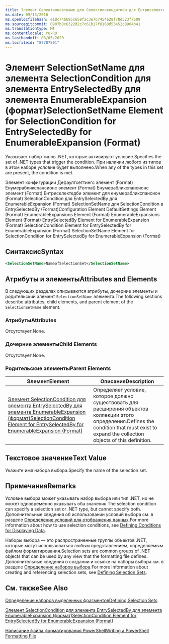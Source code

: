 ```yaml
---
title: Элемент Селектионсетнаме для Селектионкондитион для Ентриселектедби для Енумерабликспансион (Format) | Документация Майкрософт
ms.date: 09/13/2016
ms.openlocfilehash: e18c74bb95c658f2c3e7b7454628f78d523f7609
ms.sourcegitcommit: 0907b8c6322d2c7c61b17f8168d53452c8964b41
ms.translationtype: MT
ms.contentlocale: ru-RU
ms.lasthandoff: 08/05/2020
ms.locfileid: "87787501"
---
```

# <a name="selectionsetname-element-for-selectioncondition-for-entryselectedby-for-enumerableexpansion-format"></a><span data-ttu-id="2fdf1-102">Элемент SelectionSetName для элемента SelectionCondition для элемента EntrySelectedBy для элемента EnumerableExpansion (формат)</span><span class="sxs-lookup"><span data-stu-id="2fdf1-102">SelectionSetName Element for SelectionCondition for EntrySelectedBy for EnumerableExpansion (Format)</span></span>

<span data-ttu-id="2fdf1-103">Указывает набор типов .NET, которые активируют условие.</span><span class="sxs-lookup"><span data-stu-id="2fdf1-103">Specifies the set of .NET types that trigger the condition.</span></span> <span data-ttu-id="2fdf1-104">При наличии любого из типов в этом наборе условие будет выполнено.</span><span class="sxs-lookup"><span data-stu-id="2fdf1-104">When any of the types in this set are present, the condition is met.</span></span>

<span data-ttu-id="2fdf1-105">Элемент конфигурации Дефаултсеттингс элемент (Format) Енумерабликспансионс элемент (Format) Енумерабликспансионс элемент (Format) Ентриселектедби элемент для енумерабликспансион (Format) SelectionCondition для EntrySelectedBy для EnumerableExpansion (Format) SelectionSetName для SelectionCondition в EntrySelectedBy (Format)</span><span class="sxs-lookup"><span data-stu-id="2fdf1-105">Configuration Element DefaultSettings Element (Format) EnumerableExpansions Element (Format) EnumerableExpansions Element (Format) EntrySelectedBy Element for EnumerableExpansion (Format) SelectionCondition Element for EntrySelectedBy for EnumerableExpansion (Format) SelectionSetName Element for SelectionCondition for EntrySelectedBy for EnumerableExpansion (Format)</span></span>

## <a name="syntax"></a><span data-ttu-id="2fdf1-106">Синтаксис</span><span class="sxs-lookup"><span data-stu-id="2fdf1-106">Syntax</span></span>

```xml
<SelectionSetName>NameofSelectionSet</SelectionSetName>
```

## <a name="attributes-and-elements"></a><span data-ttu-id="2fdf1-107">Атрибуты и элементы</span><span class="sxs-lookup"><span data-stu-id="2fdf1-107">Attributes and Elements</span></span>

<span data-ttu-id="2fdf1-108">В следующих разделах описываются атрибуты, дочерние элементы и родительский элемент `SelectionSetName` элемента.</span><span class="sxs-lookup"><span data-stu-id="2fdf1-108">The following sections describe attributes, child elements, and parent element of the `SelectionSetName` element.</span></span>

### <a name="attributes"></a><span data-ttu-id="2fdf1-109">Атрибуты</span><span class="sxs-lookup"><span data-stu-id="2fdf1-109">Attributes</span></span>

<span data-ttu-id="2fdf1-110">Отсутствует.</span><span class="sxs-lookup"><span data-stu-id="2fdf1-110">None.</span></span>

### <a name="child-elements"></a><span data-ttu-id="2fdf1-111">Дочерние элементы</span><span class="sxs-lookup"><span data-stu-id="2fdf1-111">Child Elements</span></span>

<span data-ttu-id="2fdf1-112">Отсутствует.</span><span class="sxs-lookup"><span data-stu-id="2fdf1-112">None.</span></span>

### <a name="parent-elements"></a><span data-ttu-id="2fdf1-113">Родительские элементы</span><span class="sxs-lookup"><span data-stu-id="2fdf1-113">Parent Elements</span></span>

|<span data-ttu-id="2fdf1-114">Элемент</span><span class="sxs-lookup"><span data-stu-id="2fdf1-114">Element</span></span>|<span data-ttu-id="2fdf1-115">Описание</span><span class="sxs-lookup"><span data-stu-id="2fdf1-115">Description</span></span>|
|-------------|-----------------|
|[<span data-ttu-id="2fdf1-116">Элемент SelectionCondition для элемента EntrySelectedBy для элемента EnumerableExpansion (формат)</span><span class="sxs-lookup"><span data-stu-id="2fdf1-116">SelectionCondition Element for EntrySelectedBy for EnumerableExpansion (Format)</span></span>](./selectioncondition-element-for-entryselectedby-for-enumerableexpansion-format.md)|<span data-ttu-id="2fdf1-117">Определяет условие, которое должно существовать для расширения объектов коллекции этого определения.</span><span class="sxs-lookup"><span data-stu-id="2fdf1-117">Defines the condition that must exist to expand the collection objects of this definition.</span></span>|

## <a name="text-value"></a><span data-ttu-id="2fdf1-118">Текстовое значение</span><span class="sxs-lookup"><span data-stu-id="2fdf1-118">Text Value</span></span>

<span data-ttu-id="2fdf1-119">Укажите имя набора выбора.</span><span class="sxs-lookup"><span data-stu-id="2fdf1-119">Specify the name of the selection set.</span></span>

## <a name="remarks"></a><span data-ttu-id="2fdf1-120">Примечания</span><span class="sxs-lookup"><span data-stu-id="2fdf1-120">Remarks</span></span>

<span data-ttu-id="2fdf1-121">Условие выбора может указывать набор выбора или тип .NET, но не может одновременно указывать оба значения.</span><span class="sxs-lookup"><span data-stu-id="2fdf1-121">The selection condition can specify a selection set or .NET type, but cannot specify both.</span></span> <span data-ttu-id="2fdf1-122">Дополнительные сведения об использовании условий выбора см. в разделе [Определение условий для отображения данных](./defining-conditions-for-displaying-data.md).</span><span class="sxs-lookup"><span data-stu-id="2fdf1-122">For more information about how to use selection conditions, see [Defining Conditions for Displaying Data](./defining-conditions-for-displaying-data.md).</span></span>

<span data-ttu-id="2fdf1-123">Наборы выбора — это распространенные группы объектов .NET, которые могут использоваться любым представлением, определяемым файлом форматирования.</span><span class="sxs-lookup"><span data-stu-id="2fdf1-123">Selection sets are common groups of .NET objects that can be used by any view that the formatting file defines.</span></span> <span data-ttu-id="2fdf1-124">Дополнительные сведения о создании и ссылке на наборы выбора см. в разделе [Определение наборов выбора](./defining-selection-sets.md).</span><span class="sxs-lookup"><span data-stu-id="2fdf1-124">For more information about creating and referencing selection sets, see [Defining Selection Sets](./defining-selection-sets.md).</span></span>

## <a name="see-also"></a><span data-ttu-id="2fdf1-125">См. также</span><span class="sxs-lookup"><span data-stu-id="2fdf1-125">See Also</span></span>

[<span data-ttu-id="2fdf1-126">Определение наборов выделенных фрагментов</span><span class="sxs-lookup"><span data-stu-id="2fdf1-126">Defining Selection Sets</span></span>](./defining-selection-sets.md)

[<span data-ttu-id="2fdf1-127">Элемент SelectionCondition для элемента EntrySelectedBy для элемента EnumerableExpansion (формат)</span><span class="sxs-lookup"><span data-stu-id="2fdf1-127">SelectionCondition Element for EntrySelectedBy for EnumerableExpansion (Format)</span></span>](./selectioncondition-element-for-entryselectedby-for-enumerableexpansion-format.md)

[<span data-ttu-id="2fdf1-128">Написание файла форматирования PowerShell</span><span class="sxs-lookup"><span data-stu-id="2fdf1-128">Writing a PowerShell Formatting File</span></span>](./writing-a-powershell-formatting-file.md)
